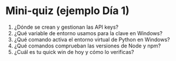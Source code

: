 # Mini-quiz (ejemplo Día 1)

1) ¿Dónde se crean y gestionan las API keys?  
2) ¿Qué variable de entorno usamos para la clave en Windows?  
3) ¿Qué comando activa el entorno virtual de Python en Windows?  
4) ¿Qué comandos comprueban las versiones de Node y npm?  
5) ¿Cuál es tu quick win de hoy y cómo lo verificas?

